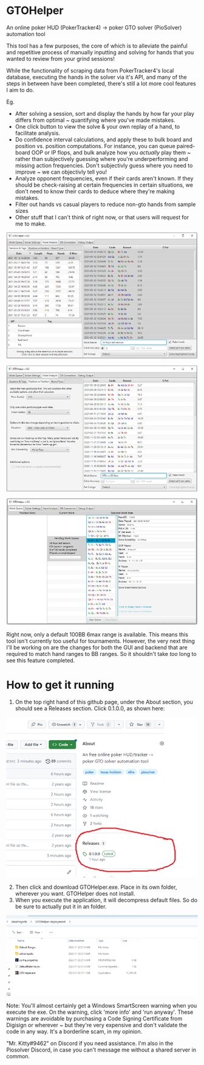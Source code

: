 # GTOHelper
An online poker HUD (PokerTracker4) -> poker GTO solver (PioSolver) automation tool

This tool has a few purposes, the core of which is to alleviate the painful and repetitive process of manually inputting and solving for hands that you wanted to review from your grind sessions!

While the functionality of scraping data from PokerTracker4's local database, executing the hands in the solver via it's API, and many of the steps in between have been completed, there's still a lot more cool features I aim to do.

Eg.
- After solving a session, sort and display the hands by how far your play differs from optimal ~ quantifying where you've made mistakes.
- One click button to view the solve & your own replay of a hand, to facilitate analysis.
- Do confidence interval calculations, and apply these to bulk board and position vs. position computations. For instance, you can queue paired-board OOP or IP flops, and bulk analyze how you *actually* play them ~ rather than subjectively guessing where you're underperforming and missing action frequencies. Don't subjectivly guess where you need to improve ~ we can objectivly tell you!
- Analyze opponent frequencies, even if their cards aren't known. If they should be check-raising at certain frequencies in certain situations, we don't need to know their cards to deduce where they're making mistakes.
- Filter out hands vs casual players to reduce non-gto hands from sample sizes
- Other stuff that I can't think of right now, or that users will request for me to make.

![Sessions](https://github.com/Mister-Kitty/Mister-Kitty.github.io/blob/3cbb8b91d2556ee92580313fcacdf9e3d0fb5d52/img/GTOHelper/Session%20Tab.png)

![Position v position](https://github.com/Mister-Kitty/Mister-Kitty.github.io/blob/3cbb8b91d2556ee92580313fcacdf9e3d0fb5d52/img/GTOHelper/Position%20v%20Position.png)

![Work Queue](https://github.com/Mister-Kitty/Mister-Kitty.github.io/blob/3cbb8b91d2556ee92580313fcacdf9e3d0fb5d52/img/GTOHelper/Work%20Queue.png)

Right now, only a default 100BB 6max range is available. This means this tool isn't currently too useful for tournaments. However, the very next thing I'll be working on are the changes for both the GUI and backend that are required to match hand ranges to BB ranges. So it shouldn't take _too_ long to see this feature completed.

# How to get it running
1. On the top right hand of this github page, under the About section, you should see a Releases section. Click 0.1.0.0, as shown here:
 
![Releases](https://raw.githubusercontent.com/Mister-Kitty/Mister-Kitty.github.io/main/img/GTOHelper/releases.png)
   
2. Then click and download GTOHelper.exe. Place in its own folder, wherever you want. GTOHelper does not install. 
3. When you execute the application, it will decompress default files. So do be sure to actually put it in an folder.
   
![Folder](https://raw.githubusercontent.com/Mister-Kitty/Mister-Kitty.github.io/main/img/GTOHelper/expanded_folder.png) 

Note: You'll almost certainly get a Windows SmartScreen warning when you execute the exe. On the warning, click 'more info' and 'run anyway'.
These warnings are avoidable by purchasing a Code Signing Certificate from Digisign or wherever ~ but they're very expensive and don't validate the code in any way. It's a borderline scam, in my opinion.

"Mr. Kitty#9462" on Discord if you need assistance. I'm also in the Piosolver Discord, in case you can't message me without a shared server in common.
